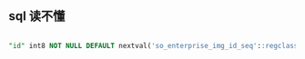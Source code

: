 











## sql 读不懂

```sql

"id" int8 NOT NULL DEFAULT nextval('so_enterprise_img_id_seq'::regclass),
```

